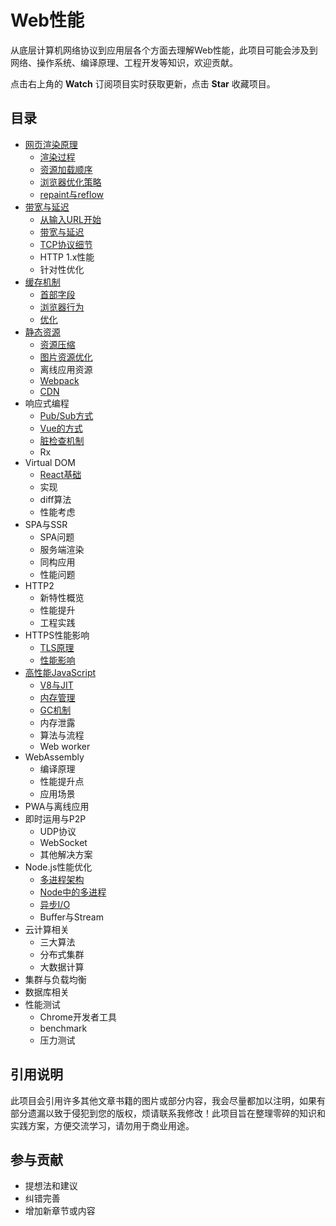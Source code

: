 # Web性能

从底层计算机网络协议到应用层各个方面去理解Web性能，此项目可能会涉及到网络、操作系统、编译原理、工程开发等知识，欢迎贡献。

点击右上角的 **Watch** 订阅项目实时获取更新，点击 **Star** 收藏项目。

## 目录

* [网页渲染原理](/网页渲染原理/README.md)
    * [渲染过程](/网页渲染原理/渲染过程.md)
    * [资源加载顺序](/网页渲染原理/资源加载顺序.md)
    * [浏览器优化策略](/网页渲染原理/浏览器优化策略.md)
    * [repaint与reflow](/网页渲染原理/repaint与reflow.md)
* [带宽与延迟](/带宽与延迟/README.md)
    * [从输入URL开始](/带宽与延迟/从输入URL开始.md)
    * [带宽与延迟](/带宽与延迟/带宽与延迟.md)
    * [TCP协议细节](/带宽与延迟/TCP协议细节.md)
    * HTTP 1.x性能
    * 针对性优化
* [缓存机制](/缓存机制/README.md)
    * [首部字段](/缓存机制/首部字段.md)
    * [浏览器行为](/缓存机制/浏览器行为.md)
    * [优化](/缓存机制/优化.md)
* [静态资源](/静态资源/README.md)
    * [资源压缩](/静态资源/资源压缩.md)
    * [图片资源优化](/静态资源/图像优化.md)
    * 离线应用资源
    * [Webpack](/静态资源/Webpack.md)
    * [CDN](/静态资源/CDN.md)
* 响应式编程
    * [Pub/Sub方式](/响应式编程/PubSub方式.md)
    * [Vue的方式](/响应式编程/Vue方式.md)
    * [脏检查机制](/响应式编程/脏检查机制.md)
    * Rx
* Virtual DOM
    * [React基础](/虚拟DOM/React基础.md)
    * 实现
    * diff算法
    * 性能考虑
* SPA与SSR
    * SPA问题
    * 服务端渲染
    * 同构应用
    * 性能问题
* HTTP2
    * 新特性概览
    * 性能提升
    * 工程实践
* HTTPS性能影响
    * [TLS原理](/HTTPS性能影响/TLS原理.md)
    * [性能影响](/HTTPS性能影响/性能影响.md)
* [高性能JavaScript](/高性能JavaScript/README.md)
    * [V8与JIT](/高性能JavaScript/V8与JIT.md)
    * [内存管理](/高性能JavaScript/内存管理.md)
    * [GC机制](/高性能JavaScript/GC机制.md)
    * 内存泄露
    * 算法与流程
    * Web worker
* WebAssembly
    * 编译原理
    * 性能提升点
    * 应用场景
* PWA与离线应用
* 即时运用与P2P
    * UDP协议
    * WebSocket
    * 其他解决方案
* Node.js性能优化
    * [多进程架构](/Node性能优化/多进程架构.md)
    * [Node中的多进程](/Node性能优化/Node中的多进程.md)
    * [异步I/O](/Node性能优化/异步IO.md)
    * Buffer与Stream
* 云计算相关
    * 三大算法
    * 分布式集群
    * 大数据计算
* 集群与负载均衡
* 数据库相关
* 性能测试
    * Chrome开发者工具
    * benchmark
    * 压力测试

## 引用说明
此项目会引用许多其他文章书籍的图片或部分内容，我会尽量都加以注明，如果有部分遗漏以致于侵犯到您的版权，烦请联系我修改！此项目旨在整理零碎的知识和实践方案，方便交流学习，请勿用于商业用途。
## 参与贡献

* 提想法和建议
* 纠错完善
* 增加新章节或内容

